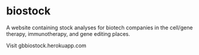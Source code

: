 # biostock
A website containing stock analyses for biotech companies in the cell/gene therapy, immunotherapy, and gene editing places.

Visit gbbiostock.herokuapp.com
